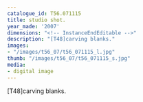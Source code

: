 ```yaml
---
catalogue_id: T56.071115
title: studio shot.
year_made: '2007'
dimensions: "<!-- InstanceEndEditable -->"
description: "[T48]carving blanks."
images:
- "/images/t56_07/t56_071115_l.jpg"
thumb: "/images/t56_07/t56_071115_s.jpg"
media:
- digital image
---
```


[T48]carving blanks.
